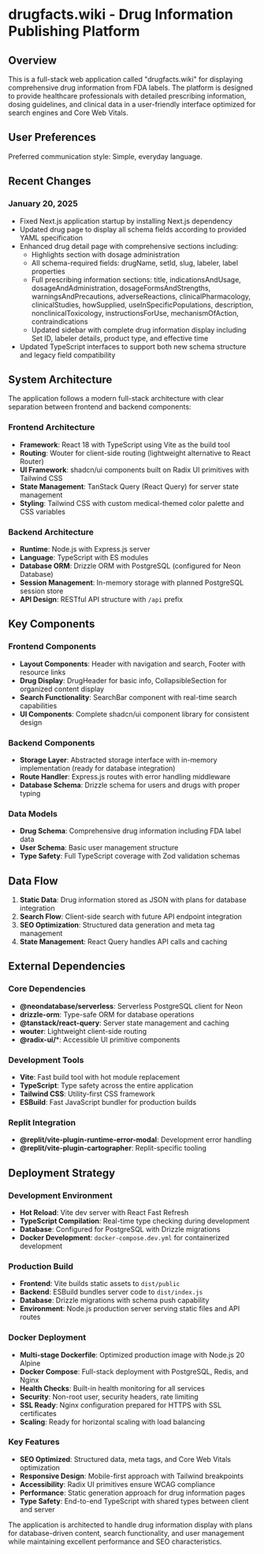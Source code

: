 # drugfacts.wiki - Drug Information Publishing Platform

## Overview

This is a full-stack web application called "drugfacts.wiki" for displaying comprehensive drug information from FDA labels. The platform is designed to provide healthcare professionals with detailed prescribing information, dosing guidelines, and clinical data in a user-friendly interface optimized for search engines and Core Web Vitals.

## User Preferences

Preferred communication style: Simple, everyday language.

## Recent Changes

### January 20, 2025
- Fixed Next.js application startup by installing Next.js dependency
- Updated drug page to display all schema fields according to provided YAML specification
- Enhanced drug detail page with comprehensive sections including:
  - Highlights section with dosage administration
  - All schema-required fields: drugName, setId, slug, labeler, label properties
  - Full prescribing information sections: title, indicationsAndUsage, dosageAndAdministration, dosageFormsAndStrengths, warningsAndPrecautions, adverseReactions, clinicalPharmacology, clinicalStudies, howSupplied, useInSpecificPopulations, description, nonclinicalToxicology, instructionsForUse, mechanismOfAction, contraindications
  - Updated sidebar with complete drug information display including Set ID, labeler details, product type, and effective time
- Updated TypeScript interfaces to support both new schema structure and legacy field compatibility

## System Architecture

The application follows a modern full-stack architecture with clear separation between frontend and backend components:

### Frontend Architecture
- **Framework**: React 18 with TypeScript using Vite as the build tool
- **Routing**: Wouter for client-side routing (lightweight alternative to React Router)
- **UI Framework**: shadcn/ui components built on Radix UI primitives with Tailwind CSS
- **State Management**: TanStack Query (React Query) for server state management
- **Styling**: Tailwind CSS with custom medical-themed color palette and CSS variables

### Backend Architecture
- **Runtime**: Node.js with Express.js server
- **Language**: TypeScript with ES modules
- **Database ORM**: Drizzle ORM with PostgreSQL (configured for Neon Database)
- **Session Management**: In-memory storage with planned PostgreSQL session store
- **API Design**: RESTful API structure with `/api` prefix

## Key Components

### Frontend Components
- **Layout Components**: Header with navigation and search, Footer with resource links
- **Drug Display**: DrugHeader for basic info, CollapsibleSection for organized content display
- **Search Functionality**: SearchBar component with real-time search capabilities
- **UI Components**: Complete shadcn/ui component library for consistent design

### Backend Components
- **Storage Layer**: Abstracted storage interface with in-memory implementation (ready for database integration)
- **Route Handler**: Express.js routes with error handling middleware
- **Database Schema**: Drizzle schema for users and drugs with proper typing

### Data Models
- **Drug Schema**: Comprehensive drug information including FDA label data
- **User Schema**: Basic user management structure
- **Type Safety**: Full TypeScript coverage with Zod validation schemas

## Data Flow

1. **Static Data**: Drug information stored as JSON with plans for database integration
2. **Search Flow**: Client-side search with future API endpoint integration
3. **SEO Optimization**: Structured data generation and meta tag management
4. **State Management**: React Query handles API calls and caching

## External Dependencies

### Core Dependencies
- **@neondatabase/serverless**: Serverless PostgreSQL client for Neon
- **drizzle-orm**: Type-safe ORM for database operations
- **@tanstack/react-query**: Server state management and caching
- **wouter**: Lightweight client-side routing
- **@radix-ui/***: Accessible UI primitive components

### Development Tools
- **Vite**: Fast build tool with hot module replacement
- **TypeScript**: Type safety across the entire application
- **Tailwind CSS**: Utility-first CSS framework
- **ESBuild**: Fast JavaScript bundler for production builds

### Replit Integration
- **@replit/vite-plugin-runtime-error-modal**: Development error handling
- **@replit/vite-plugin-cartographer**: Replit-specific tooling

## Deployment Strategy

### Development Environment
- **Hot Reload**: Vite dev server with React Fast Refresh
- **TypeScript Compilation**: Real-time type checking during development
- **Database**: Configured for PostgreSQL with Drizzle migrations
- **Docker Development**: `docker-compose.dev.yml` for containerized development

### Production Build
- **Frontend**: Vite builds static assets to `dist/public`
- **Backend**: ESBuild bundles server code to `dist/index.js`
- **Database**: Drizzle migrations with schema push capability
- **Environment**: Node.js production server serving static files and API routes

### Docker Deployment
- **Multi-stage Dockerfile**: Optimized production image with Node.js 20 Alpine
- **Docker Compose**: Full-stack deployment with PostgreSQL, Redis, and Nginx
- **Health Checks**: Built-in health monitoring for all services
- **Security**: Non-root user, security headers, rate limiting
- **SSL Ready**: Nginx configuration prepared for HTTPS with SSL certificates
- **Scaling**: Ready for horizontal scaling with load balancing

### Key Features
- **SEO Optimized**: Structured data, meta tags, and Core Web Vitals optimization
- **Responsive Design**: Mobile-first approach with Tailwind breakpoints
- **Accessibility**: Radix UI primitives ensure WCAG compliance
- **Performance**: Static generation approach for drug information pages
- **Type Safety**: End-to-end TypeScript with shared types between client and server

The application is architected to handle drug information display with plans for database-driven content, search functionality, and user management while maintaining excellent performance and SEO characteristics.